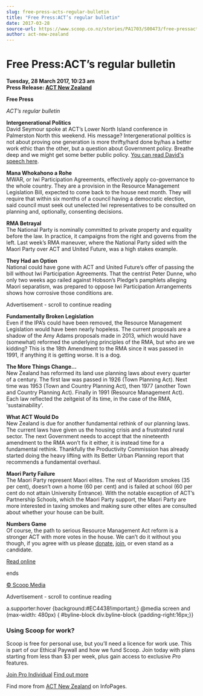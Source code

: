 ```yaml
---
slug: free-press-acts-regular-bulletin
title: "Free Press:ACT’s regular bulletin"
date: 2017-03-28
source-url: https://www.scoop.co.nz/stories/PA1703/S00473/free-pressacts-regular-bulletin.htm
author: act-new-zealand
---
```

Free Press:ACT’s regular bulletin
=================================

**Tuesday, 28 March 2017, 10:23 am**  
**Press Release: [ACT New Zealand](https://info.scoop.co.nz/ACT_New_Zealand)**

  
**Free Press**

_ACT’s regular bulletin_  

**Intergenerational Politics**  
David Seymour spoke at ACT’s Lower North Island conference in Palmerston North this weekend. His message? Intergenerational politics is not about proving one generation is more thrifty/hard done by/has a better work ethic than the other, but a question about Government policy. Breathe deep and we might get some better public policy. [You can read David's speech here](http://act.org.nz/wp-content/plugins/civicrm/civicrm/extern/url.php?u=15183&qid=3897425).

**Mana Whokahono a Rohe**  
MWAR, or Iwi Participation Agreements, effectively apply co-governance to the whole country. They are a provision in the Resource Management Legislation Bill, expected to come back to the house next month. They will require that within six months of a council having a democratic election, said council must seek out unelected Iwi representatives to be consulted on planning and, optionally, consenting decisions.

**RMA Betrayal**  
The National Party is nominally committed to private property and equality before the law. In practice, it campaigns from the right and governs from the left. Last week’s RMA maneuver, where the National Party sided with the Maori Party over ACT and United Future, was a high stakes example.

**They Had an Option**  
National could have gone with ACT and United Future’s offer of passing the bill without Iwi Participation Agreements. That the centrist Peter Dunne, who only two weeks ago railed against Hobson’s Pledge’s pamphlets alleging Maori separatism, was prepared to oppose Iwi Participation Arrangements shows how corrosive those conditions are.

Advertisement - scroll to continue reading





**Fundamentally Broken Legislation**  
Even if the IPA’s could have been removed, the Resource Management Legislation would have been nearly hopeless. The current proposals are a shadow of the Amy Adams proposals made in 2013, which would have (somewhat) reformed the underlying principles of the RMA, but who are we kidding? This is the 18th Amendment to the RMA since it was passed in 1991, if anything it is getting worse. It is a dog.

**The More Things Change…**  
New Zealand has reformed its land use planning laws about every quarter of a century. The first law was passed in 1926 (Town Planning Act). Next time was 1953 (Town and Country Planning Act), then 1977 (another Town and Country Planning Act). Finally in 1991 (Resource Management Act). Each law reflected the zeitgeist of its time, in the case of the RMA, 'sustainability'.

**What ACT Would Do**  
New Zealand is due for another fundamental rethink of our planning laws. The current laws have given us the housing crisis and a frustrated rural sector. The next Government needs to accept that the nineteenth amendment to the RMA won’t fix it either, it is instead time for a fundamental rethink. Thankfully the Productivity Commission has already started doing the heavy lifting with its Better Urban Planning report that recommends a fundamental overhaul.

**Maori Party Failure**  
The Maori Party represent Maori elites. The rest of Maoridom smokes (35 per cent), doesn’t own a home (60 per cent) and is failed at school (60 per cent do not attain University Entrance). With the notable exception of ACT’s Partnership Schools, which the Maori Party support, the Maori Party are more interested in taxing smokes and making sure other elites are consulted about whether your house can be built.

**Numbers Game**  
Of course, the path to serious Resource Management Act reform is a stronger ACT with more votes in the house. We can’t do it without you though, if you agree with us please [donate](http://act.org.nz/wp-content/plugins/civicrm/civicrm/extern/url.php?u=15184&qid=3897425), [join](http://act.org.nz/wp-content/plugins/civicrm/civicrm/extern/url.php?u=15185&qid=3897425), or even stand as a candidate.

[Read online](http://act.org.nz/wp-content/plugins/civicrm/civicrm/extern/url.php?u=15186&qid=3897425)

  
ends

[© Scoop Media](http://www.scoop.co.nz/about/terms.html)  

Advertisement - scroll to continue reading



a.supporter:hover {background:#EC4438!important;} @media screen and (max-width: 480px) { #byline-block div.byline-block {padding-right:16px;}}

### Using Scoop for work?

Scoop is free for personal use, but you’ll need a licence for work use. This is part of our Ethical Paywall and how we fund Scoop. Join today with plans starting from less than $3 per week, plus gain access to exclusive _Pro_ features.  
  
[Join Pro Individual](https://pro.scoop.co.nz/Individual/?from=ProIn24) [Find out more](https://pro.scoop.co.nz/using-scoop-for-work/?from=ProIn24)

Find more from [ACT New Zealand](https://info.scoop.co.nz/ACT_New_Zealand) on InfoPages.